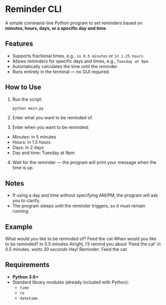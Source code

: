 # Reminder CLI

A simple command-line Python program to set reminders based on **minutes, hours, days, or a specific day and time**.  

## Features

- Supports fractional times, e.g., `in 0.5 minutes` or `in 1.25 hours`.  
- Allows reminders for specific days and times, e.g., `Tuesday at 9pm`.  
- Automatically calculates the time until the reminder.  
- Runs entirely in the terminal — no GUI required.  

## How to Use

1. Run the script:  
   ```bash
   python main.py

2.	Enter what you want to be reminded of.

3.	Enter when you want to be reminded:
- Minutes: in 5 minutes
- Hours: in 1.5 hours
- Days: in 2 days
- Day and time: Tuesday at 9pm

4.	Wait for the reminder — the program will print your message when the time is up.

## Notes
- If using a day and time without specifying AM/PM, the program will ask you to clarify.
- The program sleeps until the reminder triggers, so it must remain running.

## Example
What would you like to be reminded of? Feed the cat
When would you like to be reminded? in 0.5 minutes
Alright, I’ll remind you about 'Feed the cat' in 0.5 minutes.
*waits 30 seconds*
Hey! Reminder: Feed the cat

## Requirements

- **Python 3.6+**  
- Standard library modules (already included with Python):
  - `time`
  - `re`
  - `datetime`